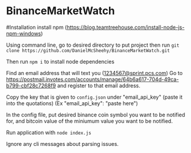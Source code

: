 # BinanceMarketWatch

#Installation
install npm (https://blog.teamtreehouse.com/install-node-js-npm-windows)
 
Using command line, go to desired directory to put project
then run 
`git clone https://github.com/DanielMcSheehy/BinanceMarketWatch.git`

Then run `npm i` to install node dependencies

Find an email address that will text you (1234567@sprint.pcs.com)
Go to https://postmail.invotes.com/accounts/manage/64b6a617-704d-49ca-b799-cbf28c7268f9
and register to that email address. 

Copy the key that is given to `config.json` under "email_api_key" 
(paste it into the quotations)
(Ex "email_api_key": "paste here")

In the config file, put desired binance coin symbol you want to be notified for, 
and bitcoin value of the miniumum value you want to be notified. 

Run application with `node index.js`

Ignore any cli messages about parsing issues. 

